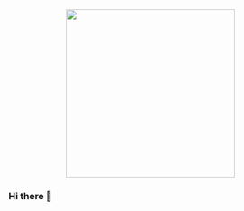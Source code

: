 <div id="header" align="center">
  <img src="https://media.giphy.com/media/v1.Y2lkPTc5MGI3NjExNzAwNzQzMDE0NDE4OGY1MzhhYWJlNzNlOTk1MWIwM2MzYWUxZDRhYiZlcD12MV9pbnRlcm5hbF9naWZzX2dpZklkJmN0PWc/XTSAu52BAHuAYB7BB6/giphy.gif" width="300"/>
</div>

### Hi there 👋

<!--
**unbestimmt/unbestimmt** is a ✨ _special_ ✨ repository because its `README.md` (this file) appears on your GitHub profile.

Here are some ideas to get you started:

- 🔭 I’m currently working on ...
- 🌱 I’m currently learning ...
- 👯 I’m looking to collaborate on ...
- 🤔 I’m looking for help with ...
- 💬 Ask me about ...
- 📫 How to reach me: ...
- 😄 Pronouns: ...
- ⚡ Fun fact: ...
-->
